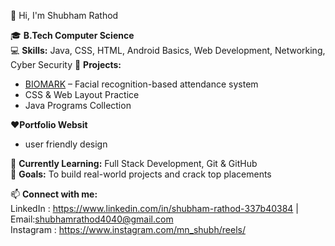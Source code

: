  👋 Hi, I'm Shubham Rathod  

🎓 **B.Tech Computer Science**  
💻 **Skills:** Java, CSS, HTML, Android Basics, Web Development, Networking, Cyber Security
📌 **Projects:**  
- [BIOMARK](#) – Facial recognition-based attendance system  
- CSS & Web Layout Practice  
- Java Programs Collection

❤️**Portfolio Websit**
- user friendly design


🌱 **Currently Learning:** Full Stack Development, Git & GitHub  
🚀 **Goals:** To build real-world projects and crack top placements  

📫 **Connect with me:**  
LinkedIn : https://www.linkedin.com/in/shubham-rathod-337b40384  | Email:shubhamrathod4040@gmail.com  
Instagram : https://www.instagram.com/mn_shubh/reels/


